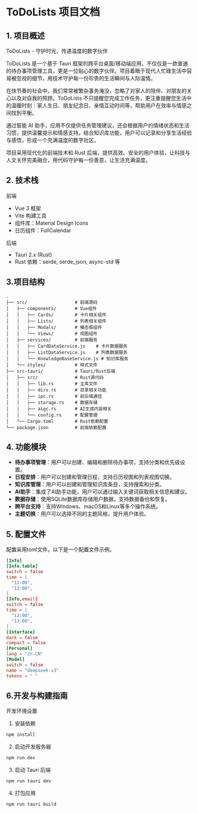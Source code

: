 # ToDoLists 项目文档

## 1. 项目概述

ToDoLists - 守护时光，传递温度的数字伙伴

ToDoLists 是一个基于 Tauri 框架的跨平台桌面/移动端应用，不仅仅是一款普通的待办事项管理工具，更是一位贴心的数字伙伴。项目着眼于现代人忙碌生活中容易被忽视的细节，用技术守护每一份珍贵的生活瞬间与人际温情。

在快节奏的社会中，我们常常被繁杂事务淹没，忽略了对家人的陪伴、对朋友的关心以及对自我的照顾。ToDoLists 不只提醒您完成工作任务，更注重提醒您生活中的温暖时刻：家人生日、朋友纪念日、亲情互动时间等，帮助用户在效率与情感之间找到平衡。

通过智能 AI 助手，应用不仅提供任务管理建议，还会根据用户的情绪状态和生活习惯，提供温馨提示和情感支持。结合知识库功能，用户可以记录和分享生活经验与感悟，形成一个充满温度的数字社区。

项目采用现代化的前端技术和 Rust 后端，提供高效、安全的用户体验，让科技与人文关怀完美融合，用代码守护每一份善意，让生活充满温度。

## 2. 技术栈

前端

- Vue 3 框架
- Vite 构建工具
- 组件库：Material Design Icons
- 日历组件：FullCalendar

后端

- Tauri 2.x (Rust)
- Rust 依赖：serde, serde_json, async-std 等

## 3.项目结构

``` plaintext
.
├── src/                  # 前端源码
│   ├── components/       # Vue组件
│   │   ├── Cards/        # 卡片相关组件
│   │   ├── Lists/        # 列表相关组件
│   │   ├── Modals/       # 模态框组件
│   │   └── Views/        # 视图组件
│   ├── services/         # 前端服务
│   │   ├── CardDataService.js    # 卡片数据服务
│   │   ├── ListDataService.js    # 列表数据服务
│   │   └── KnowledgeBaseService.js # 知识库服务
│   └── styles/           # 样式文件
├── src-tauri/            # Tauri/Rust后端
│   ├── src/              # Rust源代码
│   │   ├── lib.rs        # 主库文件
│   │   ├── dirs.rs       # 目录相关功能
│   │   ├── ipc.rs        # 前后端通信
│   │   ├── storage.rs    # 数据存储
│   │   ├── aigc.rs       # AI生成内容相关
│   │   └── config.rs     # 配置管理
│   └── Cargo.toml        # Rust依赖配置
└── package.json          # 前端依赖配置
```

## 4. 功能模块

- **待办事项管理**：用户可以创建、编辑和删除待办事项，支持分类和优先级设置。
- **日程安排**：用户可以创建和管理日程，支持日历视图和列表视图切换。
- **知识库管理**：用户可以创建和管理知识库条目，支持搜索和分类。
- **AI助手**：集成了AI助手功能，用户可以通过输入关键词获取相关信息和建议。
- **数据存储**：使用SQLite数据库存储用户数据，支持数据备份和恢复。
- **跨平台支持**：支持Windows、macOS和Linux等多个操作系统。
- **主题切换**：用户可以选择不同的主题风格，提升用户体验。


## 5. 配置文件

配置采用toml文件。以下是一个配置文件示例。
```toml
[Info]
[Info.table]
switch = false
time = [
  "12:00",
  "13:00",
]
[Info,email]
switch = false
time = [
  "12:00",
  "13:00",
]
[Interface]
dark = false
compact = false
[Personal]
lang = "zh-CN"
[Model]
switch = false
name = "deepseek-v3"
tokens = " "
```

## 6.开发与构建指南

开发环境设置
1. 安装依赖

``` bash
npm install
```

2. 启动开发服务器

``` bash
npm run dev
```

3. 启动 Tauri 后端

``` bash
npm run tauri dev
```

4. 打包应用

``` bash
npm run tauri build
```

